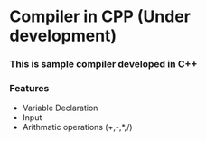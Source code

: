# Compiler in CPP (Under development)

### This is sample compiler developed in C++

### Features

 <ul>
    <li>Variable Declaration</li>
    <li>Input</li>
    <li>Arithmatic operations (+,-,*,/)
</ul>

